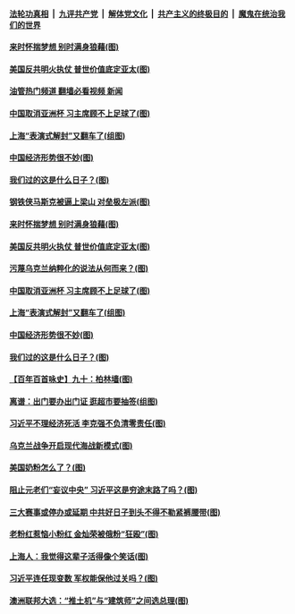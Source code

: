 ####  [法轮功真相](../../../../basic/blob/master/README.md?t=05240031) &nbsp;|&nbsp; [九评共产党](../../../../9ping.md/blob/master/README.md?t=05240031) &nbsp;|&nbsp; [解体党文化](../../../../jtdwh.md/blob/master/README.md?t=05240031)  &nbsp;|&nbsp; [共产主义的终极目的](../../../../gczydzjmd.md/blob/master/README.md?t=05240031) &nbsp;|&nbsp; [魔鬼在统治我们的世界](../../../../mgztzwmdsj.md/blob/master/README.md?t=05240031) 

#### [来时怀揣梦想 别时满身狼藉(图)](../pages/p4/1007182.md?t=05240031) 

#### [美国反共明火执仗 普世价值底定亚太(图)](../pages/p4/1007180.md?t=05240031) 

#### [油管热门频道 翻墙必看视频 新闻](http://45.76.130.85:81/youtube.html?05240031)

#### [中国取消亚洲杯 习主席顾不上足球了(图)](../pages/p4/1007177.md?t=05240031) 

#### [上海“表演式解封”又翻车了(组图)](../pages/p4/1007092.md?t=05240031) 

#### [中国经济形势很不妙(图)](../pages/p4/1007093.md?t=05240031) 

#### [我们过的这是什么日子？(图)](../pages/p4/1007089.md?t=05240031) 

#### [钢铁侠马斯克被逼上梁山 对垒极左派(图)](../pages/p4/1007226.md?t=05240031) 

#### [来时怀揣梦想 别时满身狼藉(图)](../pages/p4/1007182.md?t=05240031) 

#### [美国反共明火执仗 普世价值底定亚太(图)](../pages/p4/1007180.md?t=05240031) 

#### [污蔑乌克兰纳粹化的说法从何而来？(图)](../pages/p4/1007178.md?t=05240031) 

#### [中国取消亚洲杯 习主席顾不上足球了(图)](../pages/p4/1007177.md?t=05240031) 

#### [上海“表演式解封”又翻车了(组图)](../pages/p4/1007092.md?t=05240031) 

#### [中国经济形势很不妙(图)](../pages/p4/1007093.md?t=05240031) 

#### [我们过的这是什么日子？(图)](../pages/p4/1007089.md?t=05240031) 

#### [【百年百首咏史】九十：柏林墙(图)](../pages/p4/1007066.md?t=05240031) 

#### [离谱：出门要办出门证 逛超市要抽签(组图)](../pages/p4/1007011.md?t=05240031) 

#### [习近平不理经济死活 李克强不负清零责任(图)](../pages/p4/1007010.md?t=05240031) 


#### [乌克兰战争开启现代海战新模式(图)](../pages/p4/1007008.md?t=05240031) 

#### [美国奶粉怎么了？(图)](../pages/p4/1007006.md?t=05240031) 

#### [阻止元老们“妄议中央” 习近平这是穷途末路了吗？(图)](../pages/p4/1006944.md?t=05240031) 

#### [三大赛事或停办或延期 中共好日子到头不得不勒紧裤腰带(图)](../pages/p4/1006912.md?t=05240031) 

#### [老粉红惹恼小粉红 金灿荣被俄粉“狂殴”(图)](../pages/p4/1006925.md?t=05240031) 

#### [上海人：我觉得这辈子活得像个笑话(图)](../pages/p4/1006902.md?t=05240031) 

#### [习近平连任现变数 军权能保他过关吗？(图)](../pages/p4/1006898.md?t=05240031) 

#### [澳洲联邦大选：“推土机”与“建筑师”之间选总理(图)](../pages/p4/1006923.md?t=05240031) 

<img src='http://gfw-breaker.win/goodnews/indexes/p4.md' width='0px' height='0px'/>
